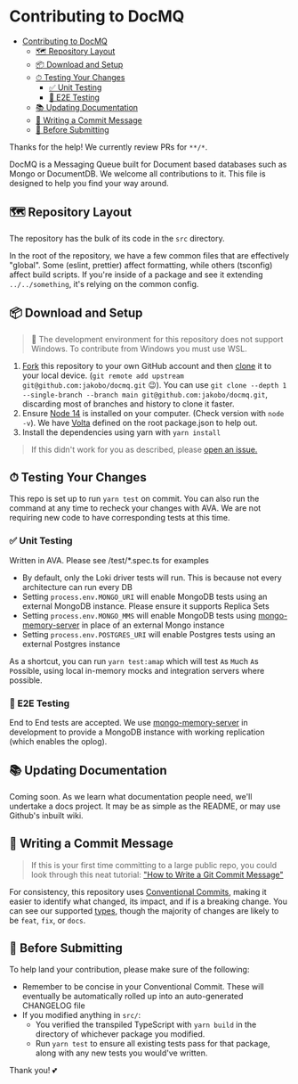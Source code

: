 # Contributing to DocMQ

- [Contributing to DocMQ](#contributing-to-docmq)
  - [🗺 Repository Layout](#-repository-layout)
  - [📦 Download and Setup](#-download-and-setup)
  - [⏱ Testing Your Changes](#-testing-your-changes)
    - [✅ Unit Testing](#-unit-testing)
    - [🏁 E2E Testing](#-e2e-testing)
  - [📚 Updating Documentation](#-updating-documentation)
  - [📝 Writing a Commit Message](#-writing-a-commit-message)
  - [🔎 Before Submitting](#-before-submitting)

Thanks for the help! We currently review PRs for `**/*`.

DocMQ is a Messaging Queue built for Document based databases such as Mongo or DocumentDB. We welcome all contributions to it. This file is designed to help you find your way around.

## 🗺 Repository Layout

The repository has the bulk of its code in the `src` directory.

In the root of the repository, we have a few common files that are effectively "global". Some (eslint, prettier) affect formatting, while others (tsconfig) affect build scripts. If you're inside of a package and see it extending `../../something`, it's relying on the common config.

## 📦 Download and Setup

> 💽 The development environment for this repository does not support Windows. To contribute from Windows you must use WSL.

1. [Fork](https://help.github.com/articles/fork-a-repo/) this repository to your own GitHub account and then [clone](https://help.github.com/articles/cloning-a-repository/) it to your local device. (`git remote add upstream git@github.com:jakobo/docmq.git` 😉). You can use `git clone --depth 1 --single-branch --branch main git@github.com:jakobo/docmq.git`, discarding most of branches and history to clone it faster.
2. Ensure [Node 14](https://nodejs.org/) is installed on your computer. (Check version with `node -v`). We have [Volta](https://volta.sh) defined on the root package.json to help out.
3. Install the dependencies using yarn with `yarn install`

> If this didn't work for you as described, please [open an issue.](https://github.com/jakobo/docmq/issues/new/choose)

## ⏱ Testing Your Changes

This repo is set up to run `yarn test` on commit. You can also run the command at any time to recheck your changes with AVA. We are not requiring new code to have corresponding tests at this time.

### ✅ Unit Testing

Written in AVA. Please see /test/\*.spec.ts for examples

- By default, only the Loki driver tests will run. This is because not every architecture can run every DB
- Setting `process.env.MONGO_URI` will enable MongoDB tests using an external MongoDB instance. Please ensure it supports Replica Sets
- Setting `process.env.MONGO_MMS` will enable MongoDB tests using [mongo-memory-server](https://github.com/nodkz/mongodb-memory-server) in place of an external Mongo instance
- Setting `process.env.POSTGRES_URI` will enable Postgres tests using an external Postgres instance

As a shortcut, you can run `yarn test:amap` which will test `A`s `M`uch `A`s `P`ossible, using local in-memory mocks and integration servers where possible.

### 🏁 E2E Testing

End to End tests are accepted. We use [mongo-memory-server](https://github.com/nodkz/mongodb-memory-server) in development to provide a MongoDB instance with working replication (which enables the oplog).

## 📚 Updating Documentation

Coming soon. As we learn what documentation people need, we'll undertake a docs project. It may be as simple as the README, or may use Github's inbuilt wiki.

## 📝 Writing a Commit Message

> If this is your first time committing to a large public repo, you could look through this neat tutorial: ["How to Write a Git Commit Message"](https://chris.beams.io/posts/git-commit/)

For consistency, this repository uses [Conventional Commits](https://www.conventionalcommits.org/en/v1.0.0/), making it easier to identify what changed, its impact, and if is a breaking change. You can see our supported [types](./commitlint.config.js), though the majority of changes are likely to be `feat`, `fix`, or `docs`.

## 🔎 Before Submitting

To help land your contribution, please make sure of the following:

- Remember to be concise in your Conventional Commit. These will eventually be automatically rolled up into an auto-generated CHANGELOG file
- If you modified anything in `src/`:
  - You verified the transpiled TypeScript with `yarn build` in the directory of whichever package you modified.
  - Run `yarn test` to ensure all existing tests pass for that package, along with any new tests you would've written.

Thank you! 💕
